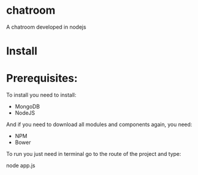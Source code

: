 chatroom
========

A chatroom developed in nodejs

Install
=======

# Prerequisites:
To install you need to install:
* MongoDB
* NodeJS

And if you need to download all modules and components again, you need:
* NPM
* Bower

To run you just need in terminal go to the route of the project and type:

node app.js